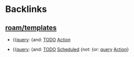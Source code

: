 
# Backlinks
## [roam/templates](<roam/templates.md>)
-  {{[query](<query.md>): {and: [TODO](<TODO.md>) [Action](<Action.md>)

- {{[query](<query.md>): {and: [TODO](<TODO.md>) [Scheduled](<Scheduled.md>) {not: {or: [query](<query.md>) [Action](<Action.md>)}

